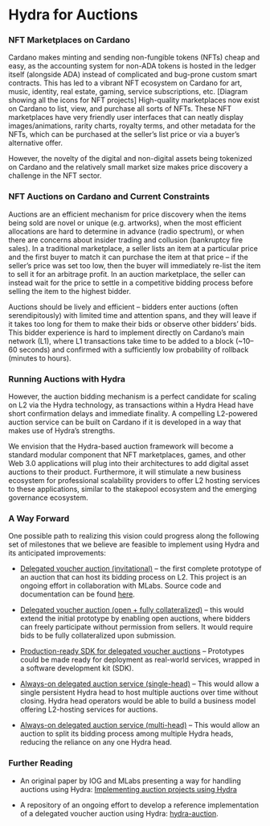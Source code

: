 # Hydra for Auctions

### NFT Marketplaces on Cardano

Cardano makes minting and sending non-fungible tokens (NFTs) cheap and easy, as the accounting system for non-ADA tokens is hosted in the ledger itself (alongside ADA) instead of complicated and bug-prone custom smart contracts. This has led to a vibrant NFT ecosystem on Cardano for art, music, identity, real estate, gaming, service subscriptions, etc.
[Diagram showing all the icons for NFT projects]
High-quality marketplaces now exist on Cardano to list, view, and purchase all sorts of NFTs. These NFT marketplaces have very friendly user interfaces that can neatly display images/animations, rarity charts, royalty terms, and other metadata for the NFTs, which can be purchased at the seller’s list price or via a buyer’s alternative offer.

However, the novelty of the digital and non-digital assets being tokenized on Cardano and the relatively small market size makes price discovery a challenge in the NFT sector.

### NFT Auctions on Cardano and Current Constraints

Auctions are an efficient mechanism for price discovery when the items being sold are novel or unique (e.g. artworks), when the most efficient allocations are hard to determine in advance (radio spectrum), or when there are concerns about insider trading and collusion (bankruptcy fire sales). In a traditional marketplace, a seller lists an item at a particular price and the first buyer to match it can purchase the item at that price – if the seller’s price was set too low, then the buyer will immediately re-list the item to sell it for an arbitrage profit. In an auction marketplace, the seller can instead wait for the price to settle in a competitive bidding process before selling the item to the highest bidder.

Auctions should be lively and efficient – bidders enter auctions (often serendipitously) with limited time and attention spans, and they will leave if it takes too long for them to make their bids or observe other bidders’ bids. This bidder experience is hard to implement directly on Cardano’s main network (L1), where L1 transactions take time to be added to a block (~10–60 seconds) and confirmed with a sufficiently low probability of rollback (minutes to hours).

### Running Auctions with Hydra

However, the auction bidding mechanism is a perfect candidate for scaling on L2 via the Hydra technology, as transactions within a Hydra Head have short confirmation delays and immediate finality. A compelling L2-powered auction service can be built on Cardano if it is developed in a way that makes use of Hydra’s strengths.

We envision that the Hydra-based auction framework will become a standard modular component that NFT marketplaces, games, and other Web 3.0 applications will plug into their architectures to add digital asset auctions to their product. Furthermore, it will stimulate a new business ecosystem for professional scalability providers to offer L2 hosting services to these applications, similar to the stakepool ecosystem and the emerging governance ecosystem.

### A Way Forward

One possible path to realizing this vision could progress along the following set of milestones that we believe are feasible to implement using Hydra and its anticipated improvements:

- [Delegated voucher auction (invitational)](delegated-voucher-invitational) – the first complete prototype of an auction that can host its bidding process on L2. This project is an ongoing effort in collaboration with MLabs. Source code and documentation can be found [here](https://github.com/mlabs-haskell/hydra-auction).

- [Delegated voucher auction (open + fully collateralized)](delegated-voucher-open) – this would extend the initial prototype by enabling open auctions, where bidders can freely participate without permission from sellers. It would require bids to be fully collateralized upon submission.

- [Production-ready SDK for delegated voucher auctions](delegated-voucher-sdk) – Prototypes could be made ready for deployment as real-world services, wrapped in a software development kit (SDK).

- [Always-on delegated auction service (single-head)](always-on-service-single) – This would allow a single persistent Hydra head to host multiple auctions over time without closing. Hydra head operators would be able to build a business model offering L2-hosting services for auctions.

- [Always-on delegated auction service (multi-head)](always-on-service-multi) – This would allow an auction to split its bidding process among multiple Hydra heads, reducing the reliance on any one Hydra head.

### Further Reading

- An original paper by IOG and MLabs presenting a way for handling auctions using Hydra: [Implementing auction projects using Hydra](https://iohk.io/en/blog/posts/2023/01/20/implementing-auction-projects-using-hydra/)

- A repository of an ongoing effort to develop a reference implementation of a delegated voucher auction using Hydra: [hydra-auction](https://github.com/mlabs-haskell/hydra-auction).
